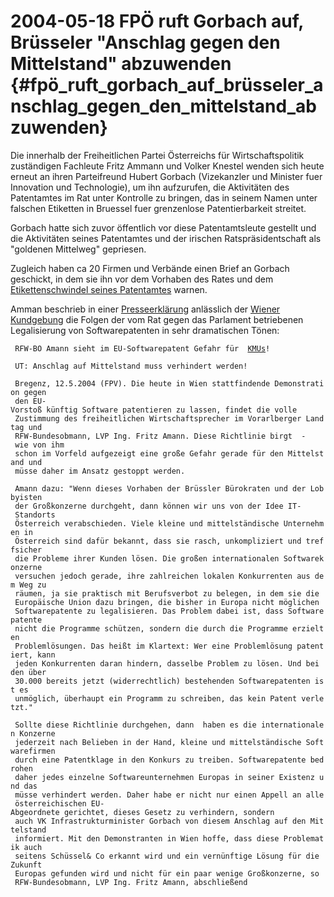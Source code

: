# 2004-05-18 FPÖ ruft Gorbach auf, Brüsseler \"Anschlag gegen den Mittelstand\" abzuwenden {#fpö_ruft_gorbach_auf_brüsseler_anschlag_gegen_den_mittelstand_abzuwenden}

Die innerhalb der Freiheitlichen Partei Österreichs für
Wirtschaftspolitik zuständigen Fachleute Fritz Ammann und Volker Knestel
wenden sich heute erneut an ihren Parteifreund Hubert Gorbach
(Vizekanzler und Minister fuer Innovation und Technologie), um ihn
aufzurufen, die Aktivitäten des Patentamtes im Rat unter Kontrolle zu
bringen, das in seinem Namen unter falschen Etiketten in Bruessel fuer
grenzenlose Patentierbarkeit streitet.

Gorbach hatte sich zuvor öffentlich vor diese Patentamtsleute gestellt
und die Aktivitäten seines Patentamtes und der irischen
Ratspräsidentschaft als \"goldenen Mittelweg\" gepriesen.

Zugleich haben ca 20 Firmen und Verbände einen Brief an Gorbach
geschickt, in dem sie ihn vor dem Vorhaben des Rates und dem
[Etikettenschwindel seines
Patentamtes](http://swpat.ffii.org/papiere/europarl0309/bmvit0405/ "wikilink")
warnen.

Amman beschrieb in einer
[Presseerklärung](http://www.rfw.at/pressetexte/p68.htm?Dateiname=p68 "wikilink")
anlässlich der [ Wiener Kundgebung](DemoWien0405De "wikilink") die
Folgen der vom Rat gegen das Parlament betriebenen Legalisierung von
Softwarepatenten in sehr dramatischen Tönen:

` RFW-BO Amann sieht im EU-Softwarepatent Gefahr für  `[`KMUs`](KMUs "wikilink")`!`

` UT: Anschlag auf Mittelstand muss verhindert werden!`

` Bregenz, 12.5.2004 (FPV). Die heute in Wien stattfindende Demonstration gegen`\
` den EU-Vorstoß künftig Software patentieren zu lassen, findet die volle`\
` Zustimmung des freiheitlichen Wirtschaftsprecher im Vorarlberger Landtag und`\
` RFW-Bundesobmann, LVP Ing. Fritz Amann. Diese Richtlinie birgt  - wie von ihm`\
` schon im Vorfeld aufgezeigt eine große Gefahr gerade für den Mittelstand und`\
` müsse daher im Ansatz gestoppt werden.`

` Amann dazu: "Wenn dieses Vorhaben der Brüssler Bürokraten und der Lobbyisten`\
` der Großkonzerne durchgeht, dann können wir uns von der Idee IT- Standorts`\
` Österreich verabschieden. Viele kleine und mittelständische Unternehmen in`\
` Österreich sind dafür bekannt, dass sie rasch, unkompliziert und treffsicher`\
` die Probleme ihrer Kunden lösen. Die großen internationalen Softwarekonzerne`\
` versuchen jedoch gerade, ihre zahlreichen lokalen Konkurrenten aus dem Weg zu`\
` räumen, ja sie praktisch mit Berufsverbot zu belegen, in dem sie die`\
` Europäische Union dazu bringen, die bisher in Europa nicht möglichen`\
` Softwarepatente zu legalisieren. Das Problem dabei ist, dass Softwarepatente`\
` nicht die Programme schützen, sondern die durch die Programme erzielten`\
` Problemlösungen. Das heißt im Klartext: Wer eine Problemlösung patentiert, kann`\
` jeden Konkurrenten daran hindern, dasselbe Problem zu lösen. Und bei den über`\
` 30.000 bereits jetzt (widerrechtlich) bestehenden Softwarepatenten ist es`\
` unmöglich, überhaupt ein Programm zu schreiben, das kein Patent verletzt."`

` Sollte diese Richtlinie durchgehen, dann  haben es die internationalen Konzerne`\
` jederzeit nach Belieben in der Hand, kleine und mittelständische Softwarefirmen`\
` durch eine Patentklage in den Konkurs zu treiben. Softwarepatente bedrohen`\
` daher jedes einzelne Softwareunternehmen Europas in seiner Existenz und das`\
` müsse verhindert werden. Daher habe er nicht nur einen Appell an alle`\
` österreichischen EU-Abgeordnete gerichtet, dieses Gesetz zu verhindern, sondern`\
` auch VK Infrastrukturminister Gorbach von diesem Anschlag auf den Mittelstand`\
` informiert. Mit den Demonstranten in Wien hoffe, dass diese Problematik auch`\
` seitens Schüssel& Co erkannt wird und ein vernünftige Lösung für die Zukunft`\
` Europas gefunden wird und nicht für ein paar wenige Großkonzerne, so`\
` RFW-Bundesobmann, LVP Ing. Fritz Amann, abschließend`
